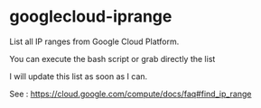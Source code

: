 # googlecloud-iprange

List all IP ranges from Google Cloud Platform.

You can execute the bash script or grab directly the list

I will update this list as soon as I can.

See :
https://cloud.google.com/compute/docs/faq#find_ip_range
